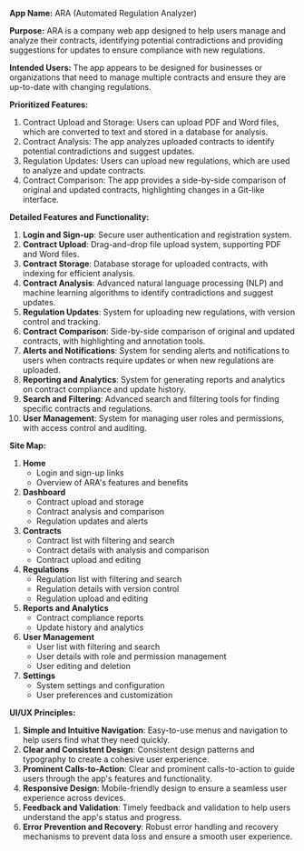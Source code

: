 **App Name:** ARA (Automated Regulation Analyzer)

**Purpose:** ARA is a company web app designed to help users manage and analyze their contracts, identifying potential contradictions and providing suggestions for updates to ensure compliance with new regulations.

**Intended Users:** The app appears to be designed for businesses or organizations that need to manage multiple contracts and ensure they are up-to-date with changing regulations.

**Prioritized Features:**

1. Contract Upload and Storage: Users can upload PDF and Word files, which are converted to text and stored in a database for analysis.
2. Contract Analysis: The app analyzes uploaded contracts to identify potential contradictions and suggest updates.
3. Regulation Updates: Users can upload new regulations, which are used to analyze and update contracts.
4. Contract Comparison: The app provides a side-by-side comparison of original and updated contracts, highlighting changes in a Git-like interface.

**Detailed Features and Functionality:**

1. **Login and Sign-up**: Secure user authentication and registration system.
2. **Contract Upload**: Drag-and-drop file upload system, supporting PDF and Word files.
3. **Contract Storage**: Database storage for uploaded contracts, with indexing for efficient analysis.
4. **Contract Analysis**: Advanced natural language processing (NLP) and machine learning algorithms to identify contradictions and suggest updates.
5. **Regulation Updates**: System for uploading new regulations, with version control and tracking.
6. **Contract Comparison**: Side-by-side comparison of original and updated contracts, with highlighting and annotation tools.
7. **Alerts and Notifications**: System for sending alerts and notifications to users when contracts require updates or when new regulations are uploaded.
8. **Reporting and Analytics**: System for generating reports and analytics on contract compliance and update history.
9. **Search and Filtering**: Advanced search and filtering tools for finding specific contracts and regulations.
10. **User Management**: System for managing user roles and permissions, with access control and auditing.

**Site Map:**

1. **Home**
	* Login and sign-up links
	* Overview of ARA's features and benefits
2. **Dashboard**
	* Contract upload and storage
	* Contract analysis and comparison
	* Regulation updates and alerts
3. **Contracts**
	* Contract list with filtering and search
	* Contract details with analysis and comparison
	* Contract upload and editing
4. **Regulations**
	* Regulation list with filtering and search
	* Regulation details with version control
	* Regulation upload and editing
5. **Reports and Analytics**
	* Contract compliance reports
	* Update history and analytics
6. **User Management**
	* User list with filtering and search
	* User details with role and permission management
	* User editing and deletion
7. **Settings**
	* System settings and configuration
	* User preferences and customization

**UI/UX Principles:**

1. **Simple and Intuitive Navigation**: Easy-to-use menus and navigation to help users find what they need quickly.
2. **Clear and Consistent Design**: Consistent design patterns and typography to create a cohesive user experience.
3. **Prominent Calls-to-Action**: Clear and prominent calls-to-action to guide users through the app's features and functionality.
4. **Responsive Design**: Mobile-friendly design to ensure a seamless user experience across devices.
5. **Feedback and Validation**: Timely feedback and validation to help users understand the app's status and progress.
6. **Error Prevention and Recovery**: Robust error handling and recovery mechanisms to prevent data loss and ensure a smooth user experience.